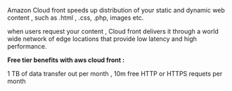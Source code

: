 
Amazon Cloud front speeds up distribution of your static and dynamic web content , such as .html , .css, .php, images etc. 

when users request your content , Cloud front delivers it through a world wide network of edge locations that provide low latency and high performance. 



**Free tier benefits with aws cloud front :** 

1 TB of data transfer out per month , 10m free HTTP or HTTPS requets per month


